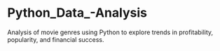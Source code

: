 # Python_Data_-Analysis
Analysis of movie genres using Python to explore trends in profitability, popularity, and financial success.
